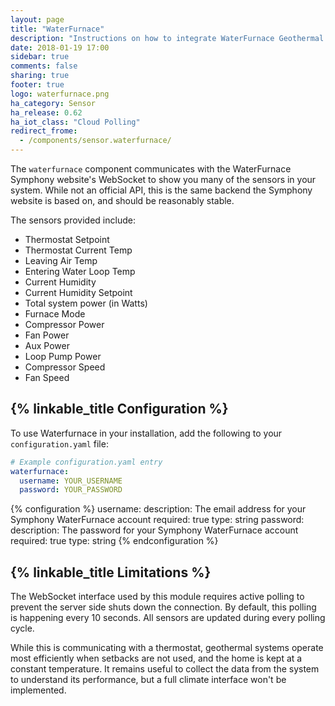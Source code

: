 ```yaml
---
layout: page
title: "WaterFurnace"
description: "Instructions on how to integrate WaterFurnace Geothermal System into Home Assistant."
date: 2018-01-19 17:00
sidebar: true
comments: false
sharing: true
footer: true
logo: waterfurnace.png
ha_category: Sensor
ha_release: 0.62
ha_iot_class: "Cloud Polling"
redirect_frome:
  - /components/sensor.waterfurnace/
---
```


The `waterfurnace` component communicates with the WaterFurnace Symphony website's WebSocket to show you many of the sensors in your system. While not an official API, this is the same backend the Symphony website is based on, and should be reasonably stable.

The sensors provided include:

- Thermostat Setpoint
- Thermostat Current Temp
- Leaving Air Temp
- Entering Water Loop Temp
- Current Humidity
- Current Humidity Setpoint
- Total system power (in Watts)
- Furnace Mode
- Compressor Power
- Fan Power
- Aux Power
- Loop Pump Power
- Compressor Speed
- Fan Speed

## {% linkable_title Configuration %}

To use Waterfurnace in your installation, add the following to your `configuration.yaml` file:

```yaml
# Example configuration.yaml entry
waterfurnace:
  username: YOUR_USERNAME
  password: YOUR_PASSWORD
```

{% configuration %}
username:
  description: The email address for your Symphony WaterFurnace account
  required: true
  type: string
password:
  description: The password for your Symphony WaterFurnace account
  required: true
  type: string
{% endconfiguration %}

## {% linkable_title Limitations %}

The WebSocket interface used by this module requires active polling to prevent the server side shuts down the connection. By default, this polling is happening every 10 seconds. All sensors are updated during every polling cycle.

While this is communicating with a thermostat, geothermal systems operate most efficiently when setbacks are not used, and the home is kept at a constant temperature. It remains useful to collect the data from the system to understand its performance, but a full climate interface won't be implemented.
